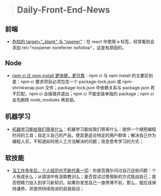 > # Daily-Front-End-News

## 前端

- [危险的 target="\_blank" 与 “opener”](https://knownsec-fed.com/2018-03-01-wei-xian-de-targetblank-yu-opener/)：在 react 中使用 a 标签，经常看到会添加 rel="noopener noreferrer nofollow"，这是有原因的。

## Node

- [npm ci 比 npm install 更快捷，更可靠](https://dev.to/aussieguy0/reading-files-in-a-chrome-extension--2c03)：npm ci 与 npm install 的主要区别是：npm ci 要求项目必须包含一个 package-lock.json 或 npm-shrinkwrap.json 文件；package-lock.json 中依赖关系与 package.json 若不匹配，npm ci 会报错并退出；npm ci 不能安装单独的 package；npm ci 会先删除 node_modules 再安装。

## 机器学习

- [机器学习能给我们带来什么](https://www.youtube.com/watch?v=3vzTk7CoI3k)：机器学习能给我们带来什么：提供一个缩短编程时间的工具；自定义自己的产品，使其更适合特定的用户群体；解决自己作为编程人员，不知道如何用人工方法解决的问题；改变思考学习的方式；

## 软技能

- [当工作多年后，个人经历也不能代表一切](https://dev.to/jtvanwage/experience-isnt-enough--o4b)：你是否偶尔问过自己这些问题：个人有成长么；从错误中有汲取教训么；是否尝试过使用新的方式挑战自己；是否把精力投入到学习新知识。如果你发觉自己一直停滞不前，那么，就应该保持谦恭，并提供持续改进的自我驱动；
